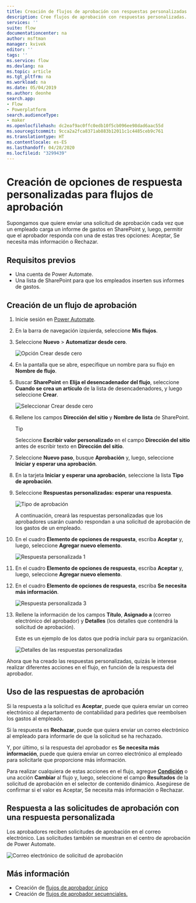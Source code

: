 ```yaml
---
title: Creación de flujos de aprobación con respuestas personalizadas | Microsoft Docs
description: Cree flujos de aprobación con respuestas personalizadas.
services: ''
suite: flow
documentationcenter: na
author: msftman
manager: kvivek
editor: ''
tags: ''
ms.service: flow
ms.devlang: na
ms.topic: article
ms.tgt_pltfrm: na
ms.workload: na
ms.date: 05/04/2019
ms.author: deonhe
search.app:
- Flow
- Powerplatform
search.audienceType:
- maker
ms.openlocfilehash: dc2eaf9ac0ffc0edb10f5cb096ee98dad6aac55d
ms.sourcegitcommit: 9cca2a2fca8371ab883b12011c1c4485ceb9c761
ms.translationtype: HT
ms.contentlocale: es-ES
ms.lasthandoff: 04/28/2020
ms.locfileid: "3299439"
---
```

# <a name="create-custom-response-options-for-approval-flows"></a>Creación de opciones de respuesta personalizadas para flujos de aprobación


Supongamos que quiere enviar una solicitud de aprobación cada vez que un empleado carga un informe de gastos en SharePoint y, luego, permitir que el aprobador responda con una de estas tres opciones: Aceptar, Se necesita más información o Rechazar.


## <a name="prerequisites"></a>Requisitos previos

- Una cuenta de Power Automate.
- Una lista de SharePoint para que los empleados inserten sus informes de gastos.

## <a name="create-approval-flow"></a>Creación de un flujo de aprobación
1. Inicie sesión en [Power Automate](https://flow.microsoft.com).
1. En la barra de navegación izquierda, seleccione **Mis flujos**.
1. Seleccione **Nuevo** > **Automatizar desde cero**.

    ![Opción Crear desde cero](media/create-approval-response-options/create-approval-response-options.png)

1. En la pantalla que se abre, especifique un nombre para su flujo en **Nombre de flujo**. 
  
1. Buscar **SharePoint** en **Elija el desencadenador del flujo**, seleccione **Cuando se crea un artículo** de la lista de desencadenadores, y luego seleccione **Crear**.

   ![Seleccionar Crear desde cero](media/create-approval-response-options/create-from-blank.png)

1. Rellene los campos **Dirección del sitio** y **Nombre de lista** de SharePoint. 

   >[!TIP]
   >Seleccione **Escribir valor personalizado** en el campo **Dirección del sitio** antes de escribir texto en **Dirección del sitio**.

1. Seleccione **Nuevo paso**, busque **Aprobación** y, luego, seleccione **Iniciar y esperar una aprobación**.

1. En la tarjeta **Iniciar y esperar una aprobación**, seleccione la lista **Tipo de aprobación**.

1. Seleccione **Respuestas personalizadas: esperar una respuesta**.

    ![Tipo de aprobación](media/create-approval-response-options/select-approval-type.png)

    A continuación, creará las respuestas personalizadas que los aprobadores usarán cuando respondan a una solicitud de aprobación de los gastos de un empleado.


1. En el cuadro **Elemento de opciones de respuesta**, escriba **Aceptar** y, luego, seleccione **Agregar nuevo elemento**. 

    ![Respuesta personalizada 1](media/create-approval-response-options/enter-response-1.png)

1. En el cuadro **Elemento de opciones de respuesta**, escriba **Aceptar** y, luego, seleccione **Agregar nuevo elemento**.

1. En el cuadro **Elemento de opciones de respuesta**, escriba **Se necesita más información**.

    ![Respuesta personalizada 3](media/create-approval-response-options/enter-response-3.png)   
    

1. Rellene la información de los campos **Título**, **Asignado a** (correo electrónico del aprobador) y **Detalles** (los detalles que contendrá la solicitud de aprobación).

    Este es un ejemplo de los datos que podría incluir para su organización.

    ![Detalles de las respuestas personalizadas](media/create-approval-response-options/enter-title-assigned-to-details.png)


Ahora que ha creado las respuestas personalizadas, quizás le interese realizar diferentes acciones en el flujo, en función de la respuesta del aprobador.


## <a name="use-approval-responses"></a>Uso de las respuestas de aprobación 

Si la respuesta a la solicitud es **Aceptar**, puede que quiera enviar un correo electrónico al departamento de contabilidad para pedirles que reembolsen los gastos al empleado. 

Si la respuesta es **Rechazar**, puede que quiera enviar un correo electrónico al empleado para informarle de que la solicitud se ha rechazado.

Y, por último, si la respuesta del aprobador es **Se necesita más información**, puede que quiera enviar un correo electrónico al empleado para solicitarle que proporcione más información.

Para realizar cualquiera de estas acciones en el flujo, agregue [**Condición**](add-condition.md) o una acción **Cambiar** al flujo y, luego, seleccione el campo **Resultados** de la solicitud de aprobación en el selector de contenido dinámico. Asegúrese de confirmar si el valor es Aceptar, Se necesita más información o Rechazar.

## <a name="respond-to-approval-requests-with-a-custom-response"></a>Respuesta a las solicitudes de aprobación con una respuesta personalizada

Los aprobadores reciben solicitudes de aprobación en el correo electrónico. Las solicitudes también se muestran en el centro de aprobación de Power Automate. 

![Correo electrónico de solicitud de aprobación](media/create-approval-response-options/approval-request-email.png)

## <a name="learn-more"></a>Más información
- Creación de [flujos de aprobador único](modern-approvals.md)
- Creación de [flujos de aprobador secuenciales.](sequential-modern-approvals.md)
